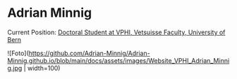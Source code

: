 # Adrian Minnig

Current Position: [Doctoral Student at VPHI, Vetsuisse Faculty, University of Bern](http://www.vphi.ch/ueber_uns/team/minnig_adrian/index_ger.html)

![Foto](https://github.com/Adrian-Minnig/Adrian-Minnig.github.io/blob/main/docs/assets/images/Website_VPHI_Adrian_Minnig.jpg | width=100)

